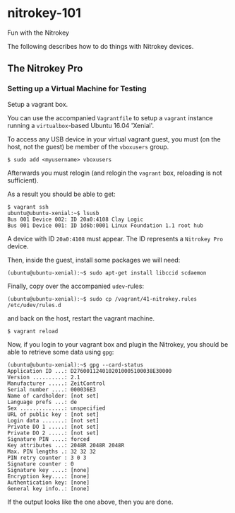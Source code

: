 # nitrokey-101

Fun with the Nitrokey

The following describes how to do things with Nitrokey devices.


## The Nitrokey Pro


### Setting up a Virtual Machine for Testing

Setup a vagrant box.

You can use the accompanied ``Vagrantfile`` to setup a `vagrant` instance
running a `virtualbox`-based Ubuntu 16.04 'Xenial'.

To access any USB device in your virtual vagrant guest, you must (on the host,
not the guest) be member of the `vboxusers` group.

    $ sudo add <myusername> vboxusers

Afterwards you must relogin (and relogin the `vagrant` box, reloading is not
sufficient).

As a result you should be able to get:

    $ vagrant ssh
    ubuntu@ubuntu-xenial:~$ lsusb
    Bus 001 Device 002: ID 20a0:4108 Clay Logic
    Bus 001 Device 001: ID 1d6b:0001 Linux Foundation 1.1 root hub

A device with ID ``20a0:4108`` must appear. The ID represents a `Nitrokey Pro`
device.

Then, inside the guest, install some packages we will need:

    (ubuntu@ubuntu-xenial):~$ sudo apt-get install libccid scdaemon

Finally, copy over the accompanied `udev`-rules:

    (ubuntu@ubuntu-xenial):~$ sudo cp /vagrant/41-nitrokey.rules /etc/udev/rules.d

and back on the host, restart the vagrant machine.

    $ vagrant reload

Now, if you login to your vagrant box and plugin the Nitrokey, you should be
able to retrieve some data using `gpg`:

    (ubuntu@ubuntu-xenial):~$ gpg --card-status
    Application ID ...: D2760011240102010005100038E30000
    Version ..........: 2.1
    Manufacturer .....: ZeitControl
    Serial number ....: 000036E3
    Name of cardholder: [not set]
    Language prefs ...: de
    Sex ..............: unspecified
    URL of public key : [not set]
    Login data .......: [not set]
    Private DO 1 .....: [not set]
    Private DO 2 .....: [not set]
    Signature PIN ....: forced
    Key attributes ...: 2048R 2048R 2048R
    Max. PIN lengths .: 32 32 32
    PIN retry counter : 3 0 3
    Signature counter : 0
    Signature key ....: [none]
    Encryption key....: [none]
    Authentication key: [none]
    General key info..: [none]

If the output looks like the one above, then you are done.

